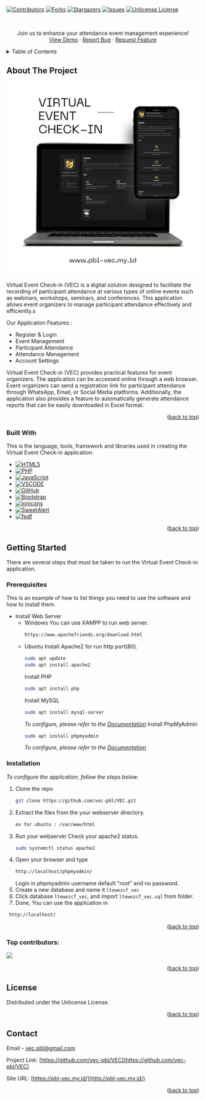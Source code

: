 <!-- Improved compatibility of back to top link: See: https://github.com/othneildrew/Best-README-Template/pull/73 -->

<a id="readme-top"></a>

<!--
*** Thanks for checking out the Best-README-Template. If you have a suggestion
*** that would make this better, please fork the repo and create a pull request
*** or simply open an issue with the tag "enhancement".
*** Don't forget to give the project a star!
*** Thanks again! Now go create something AMAZING! :D
-->

<!-- PROJECT SHIELDS -->
<!--
*** I'm using markdown "reference style" links for readability.
*** Reference links are enclosed in brackets [ ] instead of parentheses ( ).
*** See the bottom of this document for the declaration of the reference variables
*** for contributors-url, forks-url, etc. This is an optional, concise syntax you may use.
*** https://www.markdownguide.org/basic-syntax/#reference-style-links
-->

[![Contributors][contributors-shield]][contributors-url]
[![Forks][forks-shield]][forks-url]
[![Stargazers][stars-shield]][stars-url]
[![Issues][issues-shield]][issues-url]
[![Unlicense License][license-shield]][license-url]

<!-- PROJECT LOGO -->
<br />
<div align="center">
  <p align="center">
    Join us to enhance your attendance event management experience!
    <br />
    <a href="#">View Demo</a>
    ·
    <a href="mailto:vec.pbl@gmail.com">Report Bug</a>
    ·
    <a href="mailto:vec.pbl@gmail.com">Request Feature</a>
  </p>
</div>

<!-- TABLE OF CONTENTS -->
<details>
  <summary>Table of Contents</summary>
  <ol>
    <li>
      <a href="#about-the-project">About The Project</a>
      <ul>
        <li><a href="#built-with">Built With</a></li>
      </ul>
    </li>
    <li>
      <a href="#getting-started">Getting Started</a>
      <ul>
        <li><a href="#prerequisites">Prerequisites</a></li>
        <li><a href="#installation">Installation</a></li>
      </ul>
    </li>
    <li><a href="#license">License</a></li>
    <li><a href="#contact">Contact</a></li>
    <li><a href="#acknowledgments">Acknowledgments</a></li>
  </ol>
</details>

<!-- ABOUT THE PROJECT -->

## About The Project

[![Product Name Screen Shot][product-screenshot]](https://pbl-vec.my.id)

Virtual Event Check-in (VEC) is a digital solution designed to facilitate the recording of participant attendance at various types of online events such as webinars, workshops, seminars, and conferences. This application allows event organizers to manage participant attendance effectively and efficiently.s

Our Application Features :

- Register & Login
- Event Management
- Participant Attendance
- Attendance Management
- Account Settings

Virtual Event Check-in (VEC) provides practical features for event organizers. The application can be accessed online through a web browser. Event organizers can send a registration link for participant attendance through WhatsApp, Email, or Social Media platforms. Additionally, the application also provides a feature to automatically generate attendance reports that can be easily downloaded in Excel format.

<p align="right">(<a href="#readme-top">back to top</a>)</p>

### Built With

This is the language, tools, framework and libraries used in creating the Virtual Event Check-in application.

- [![HTML5][HTML5-shield]][HTML5-url]
- [![PHP][PHP-shield]][PHP-url]
- [![JavaScript][JavaScript-shield]][JavaScript-url]
- [![VSCODE][VSCODE.com]][VSCODE.url]
- [![GitHub][GitHub-shield]][GitHub-url]
- [![Bootstrap][Bootstrap.com]][Bootstrap-url]
- [![ionicons][ionicon-shield]][ionicon-url]
- [![SweetAlert][sweetalert-shield]][sweetalert-url]
- [![fpdf][fpdf-shield]][fpdf-url]

<p align="right">(<a href="#readme-top">back to top</a>)</p>

<!-- GETTING STARTED -->

## Getting Started

There are several steps that must be taken to run the Virtual Event Check-in application.

### Prerequisites

This is an example of how to list things you need to use the software and how to install them.

- Install Web Server
  - Windows
    You can use XAMPP to run web server.
    ```sh
    https://www.apachefriends.org/download.html
    ```
  - Ubuntu
    Install Apache2 for run http port(80).
    ```sh
    sudo apt update
    sudo apt install apache2
    ```
    Install PHP
    ```sh
    sudo apt install php
    ```
    Install MySQL
    ```sh
    sudo apt install mysql-server
    ```
    _To configure, please refer to the [Documentation](https://ubuntu.com/server/docs/install-and-configure-a-mysql-server)_
    Install PhpMyAdmin
    ```sh
    sudo apt install phpmyadmin
    ```
    _To configure, please refer to the [Documentation](https://ubuntu.com/server/docs/how-to-install-and-configure-phpmyadmin)_

### Installation

_To configure the application, follow the steps below._

1. Clone the repo
   ```sh
   git clone https://github.com/vec-pbl/VEC.git
   ```
2. Extract the files from the your webserver directory.
   ```sh
   ex for ubuntu : /var/www/html
   ```
3. Run your webserver
   Check your apache2 status.
   ```sh
   sudo systemctl status apache2
   ```
4. Open your browser and type
   ```sh
   http://localhost/phpmyadmin/
   ```
   Login in phpmyadmin username default "root" and no password.
5. Create a new database and name it `ltewezcf_vec`
6. Click database `ltewezcf_vec`, and import `ltewezcf_vec.sql` from folder.
7. Done, You can use the application in
  ```sh
   http://localhost/
   ```

<p align="right">(<a href="#readme-top">back to top</a>)</p>

<!-- CONTRIBUTING -->

### Top contributors:

<a href="https://github.com/vec-pbl/VEC/graphs/contributors">
  <img src="https://contrib.rocks/image?repo=vec-pbl/VEC" />
</a>

<p align="right">(<a href="#readme-top">back to top</a>)</p>

<!-- LICENSE -->

## License

Distributed under the Unlicense License.

<p align="right">(<a href="#readme-top">back to top</a>)</p>

<!-- CONTACT -->

## Contact

Email - vec.pbl@gmail.com

Project Link: [https://github.com/vec-pbl/VEC](https://github.com/vec-pbl/VEC)

Site URL: [https://pbl-vec.my.id/](http://pbl-vec.my.id/)

<p align="right">(<a href="#readme-top">back to top</a>)</p>

<!-- MARKDOWN LINKS & IMAGES -->
<!-- https://www.markdownguide.org/basic-syntax/#reference-style-links -->

[contributors-shield]: https://img.shields.io/github/contributors/vec-pbl/VEC.svg?style=for-the-badge
[contributors-url]: https://github.com/vec-pbl/VEC/graphs/contributors
[forks-shield]: https://img.shields.io/github/forks/vec-pbl/VEC.svg?style=for-the-badge
[forks-url]: https://github.com/vec-pbl/VEC/network/members
[stars-shield]: https://img.shields.io/github/stars/vec-pbl/VEC.svg?style=for-the-badge
[stars-url]: https://github.com/vec-pbl/VEC/stargazers
[issues-shield]: https://img.shields.io/github/issues/vec-pbl/VEC.svg?style=for-the-badge
[issues-url]: https://github.com/vec-pbl/VEC/issues
[license-shield]: https://img.shields.io/github/license/vec-pbl/VEC.svg?style=for-the-badge
[license-url]: https://pbl-vec.my.id/LICENSE
[linkedin-shield]: https://img.shields.io/badge/-LinkedIn-black.svg?style=for-the-badge&logo=linkedin&colorB=555
[linkedin-url]: https://linkedin.com/in/othneildrew
[product-screenshot]: assets/img/readme.png
[Bootstrap.com]: https://img.shields.io/badge/Bootstrap-563D7C?style=for-the-badge&logo=bootstrap&logoColor=white
[Bootstrap-url]: https://getbootstrap.com
[VSCODE.com]: https://img.shields.io/badge/VSCode-0078D4?style=for-the-badge&logo=visual%20studio%20code&logoColor=white
[VSCODE.url]: https://code.visualstudio.com/
[JavaScript-shield]: https://img.shields.io/badge/JavaScript-323330?style=for-the-badge&logo=javascript&logoColor=F7DF1E
[JavaScript-url]: https://www.javascript.com/
[PHP-shield]: https://img.shields.io/badge/PHP-777BB4?style=for-the-badge&logo=php&logoColor=white
[PHP-url]: https://www.php.net/
[GitHub-shield]: https://img.shields.io/badge/GitHub-100000?style=for-the-badge&logo=github&logoColor=white
[GitHub-url]: https://github.com/
[HTML5-shield]: https://img.shields.io/badge/HTML5-E34F26?style=for-the-badge&logo=html5&logoColor=white
[HTML5-url]: https://www.google.com/search?q=html&sca_esv=35aa2c76c27153e3&sxsrf=ADLYWIJHY-u2SSY7sARXtFKmLnKxgk88nw%3A1734520066865&ei=Aq1iZ6K7NO_CjuMPmoK4mAk&ved=0ahUKEwiixMPjlrGKAxVvoWMGHRoBDpMQ4dUDCBA&uact=5&oq=html&gs_lp=Egxnd3Mtd2l6LXNlcnAiBGh0bWwyChAjGIAEGCcYigUyCBAAGIAEGLEDMggQABiABBixAzILEAAYgAQYsQMYgwEyBRAAGIAEMgoQABiABBhDGIoFMgoQABiABBhDGIoFMgoQABiABBhDGIoFMgUQABiABDIFEAAYgARI8wRQuQJYuQJwAXgBkAEAmAFeoAFeqgEBMbgBA8gBAPgBAZgCAqACZ8ICChAAGLADGNYEGEfCAg0QABiABBiwAxhDGIoFmAMAiAYBkAYKkgcBMqAHtgU&sclient=gws-wiz-serp
[ionicon-shield]: https://img.shields.io/badge/Ionicons-3880FF?style=for-the-badge&logo=ionic&logoColor=white
[ionicon-url]: https://ionic.io/ionicons
[sweetalert-shield]: https://img.shields.io/badge/SweetAlert2-3880FF?style=for-the-badge
[sweetalert-url]: https://sweetalert2.github.io/
[fpdf-shield]: https://img.shields.io/badge/FPDF-3880FF?style=for-the-badge
[fpdf-url]: https://www.fpdf.org/
